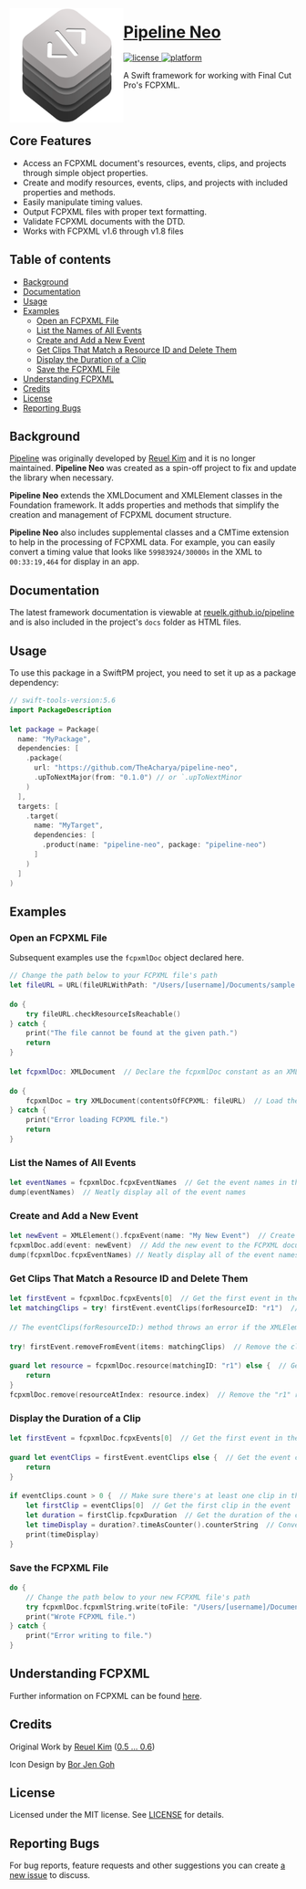 <a href="https://github.com/TheAcharya/pipeline-neo"><img src="https://github.com/TheAcharya/pipeline-neo/blob/main/assets/Pipeline%20Neo_Icon.png?raw=true" width="200" alt="App icon" align="left"/>

<div>
<h1>Pipeline Neo</h1>
<!-- license -->
<a href="https://github.com/TheAcharya/pipeline-neo/blob/main/LICENSE">
<img src="http://img.shields.io/badge/license-MIT-lightgrey.svg?style=flat" alt="license"/>
</a>
<!-- platform -->
<a href="https://github.com/TheAcharya/pipeline-neo">
<img src="https://img.shields.io/badge/platform-macOS-lightgrey.svg?style=flat" alt="platform"/>
</a>
<p>
<p>A Swift framework for working with Final Cut Pro's FCPXML.</p>

<br>
<br>
</div>

## Core Features

- Access an FCPXML document's resources, events, clips, and projects through simple object properties.
- Create and modify resources, events, clips, and projects with included properties and methods.
- Easily manipulate timing values.
- Output FCPXML files with proper text formatting.
- Validate FCPXML documents with the DTD.
- Works with FCPXML v1.6 through v1.8 files

## Table of contents

- [Background](#background)
- [Documentation](#documentation)
- [Usage](#Usage)
- [Examples](#examples)
  - [Open an FCPXML File](#open-an-fcpxml-file)
  - [List the Names of All Events](#list-the-names-of-all-events)
  - [Create and Add a New Event](#create-and-add-a-new-event)
  - [Get Clips That Match a Resource ID and Delete Them](#get-clips-that-match-a-resource-id-and-delete-them)
  - [Display the Duration of a Clip](#display-the-duration-of-a-clip)
  - [Save the FCPXML File](#save-the-fcpxml-file)
- [Understanding FCPXML](#understanding-fcpxml)
- [Credits](#credits)
- [License](#license)
- [Reporting Bugs](#reporting-bugs)

## Background

[Pipeline](https://github.com/reuelk/pipeline) was originally developed by [Reuel Kim](https://github.com/reuelk) and it is no longer maintained. **Pipeline Neo** was created as a spin-off project to fix and update the library when necessary.

**Pipeline Neo** extends the XMLDocument and XMLElement classes in the Foundation framework. It adds properties and methods that simplify the creation and management of FCPXML document structure.

**Pipeline Neo** also includes supplemental classes and a CMTime extension to help in the processing of FCPXML data. For example, you can easily convert a timing value that looks like `59983924/30000s` in the XML to `00:33:19,464` for display in an app.

## Documentation
The latest framework documentation is viewable at [reuelk.github.io/pipeline](https://reuelk.github.io/pipeline) and is also included in the project's `docs` folder as HTML files.

## Usage

To use this package in a SwiftPM project, you need to set it up as a package dependency:

```swift
// swift-tools-version:5.6
import PackageDescription

let package = Package(
  name: "MyPackage",
  dependencies: [
    .package(
      url: "https://github.com/TheAcharya/pipeline-neo",
      .upToNextMajor(from: "0.1.0") // or `.upToNextMinor
    )
  ],
  targets: [
    .target(
      name: "MyTarget",
      dependencies: [
        .product(name: "pipeline-neo", package: "pipeline-neo")
      ]
    )
  ]
)
```

## Examples

### Open an FCPXML File
Subsequent examples use the `fcpxmlDoc` object declared here.

```swift
// Change the path below to your FCPXML file's path
let fileURL = URL(fileURLWithPath: "/Users/[username]/Documents/sample.fcpxml")  // Create a new URL object that points to the FCPXML file's path.

do {
	try fileURL.checkResourceIsReachable()
} catch {
	print("The file cannot be found at the given path.")
	return
}

let fcpxmlDoc: XMLDocument  // Declare the fcpxmlDoc constant as an XMLDocument object

do {
	fcpxmlDoc = try XMLDocument(contentsOfFCPXML: fileURL)  // Load the FCPXML file using the fileURL object
} catch {
	print("Error loading FCPXML file.")
	return
}
```

### List the Names of All Events

```swift
let eventNames = fcpxmlDoc.fcpxEventNames  // Get the event names in the FCPXML document
dump(eventNames)  // Neatly display all of the event names
```

### Create and Add a New Event

```swift
let newEvent = XMLElement().fcpxEvent(name: "My New Event")  // Create a new empty event
fcpxmlDoc.add(event: newEvent)  // Add the new event to the FCPXML document
dump(fcpxmlDoc.fcpxEventNames) // Neatly display all of the event names
```

### Get Clips That Match a Resource ID and Delete Them

```swift
let firstEvent = fcpxmlDoc.fcpxEvents[0]  // Get the first event in the FCPXML document
let matchingClips = try! firstEvent.eventClips(forResourceID: "r1")  // Get any clips that match resource ID "r1".

// The eventClips(forResourceID:) method throws an error if the XMLElement that calls it is not an event. Since we know that firstEvent is an event, it is safe to use "try!" to override the error handling.

try! firstEvent.removeFromEvent(items: matchingClips)  // Remove the clips that reference resource "r1".

guard let resource = fcpxmlDoc.resource(matchingID: "r1") else {  // Get the "r1" resource
	return
}
fcpxmlDoc.remove(resourceAtIndex: resource.index)  // Remove the "r1" resource from the FCPXML document
```

### Display the Duration of a Clip

```swift
let firstEvent = fcpxmlDoc.fcpxEvents[0]  // Get the first event in the FCPXML document

guard let eventClips = firstEvent.eventClips else {  // Get the event clips while guarding against a potential nil value
	return
}

if eventClips.count > 0 {  // Make sure there's at least one clip in the event
	let firstClip = eventClips[0]  // Get the first clip in the event
	let duration = firstClip.fcpxDuration  // Get the duration of the clip
	let timeDisplay = duration?.timeAsCounter().counterString  // Convert the duration, which is a CMTime value, to a String formatted as HH:MM:SS,MMM
	print(timeDisplay) 
}
```

### Save the FCPXML File

```swift
do {
	// Change the path below to your new FCPXML file's path
	try fcpxmlDoc.fcpxmlString.write(toFile: "/Users/[username]/Documents/sample-output.fcpxml", atomically: false, encoding: String.Encoding.utf8)
	print("Wrote FCPXML file.")
} catch {
	print("Error writing to file.")
}
```

## Understanding FCPXML

Further information on FCPXML can be found [here](https://fcp.cafe/developers/fcpxml/).

## Credits

Original Work by [Reuel Kim](https://github.com/reuelk) ([0.5 ... 0.6](https://github.com/reuelk/pipeline))

Icon Design by [Bor Jen Goh](https://www.artstation.com/borjengoh)

## License

Licensed under the MIT license. See [LICENSE](https://github.com/TheAcharya/pipeline-neo/blob/main/LICENSE) for details.

## Reporting Bugs

For bug reports, feature requests and other suggestions you can create [a new issue](https://github.com/TheAcharya/pipeline-neo/issues) to discuss.
